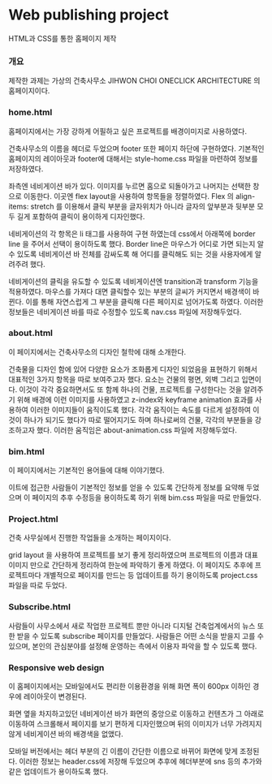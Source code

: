 Web publishing project
======
HTML과 CSS를 통한 홈페이지 제작


### 개요
제작한 과제는 가상의 건축사무소 JIHWON CHOI ONECLICK ARCHITECTURE 의 홈페이지이다.

    
### home.html
홈페이지에서는 가장 강하게 어필하고 싶은 프로젝트를 배경이미지로 사용하였다. 

건축사무소의 이름을 헤더로 두었으며 footer 또한 페이지 하단에 구현하였다. 기본적인 홈페이지의 레이아웃과 footer에 대해서는 style-home.css 파일을 마련하여 정보를 저장하였다. 

좌측엔 네비게이션 바가 있다. 이미지를 누르면 홈으로 되돌아가고 나머지는 선택한 창으로 이동한다. 이곳엔 flex layout을 사용하여 항목들을 정렬하였다. Flex 의 align-items: stretch 를 이용해서 클릭 부분을 글자위치가 아니라 글자의 앞부분과 뒷부분 모두 길게 포함하여 클릭이 용이하게 디자인했다. 

네비게이션의 각 항목은 li 태그를 사용하여 구현 하였는데 css에서 아래쪽에 border line 을 주어서 선택이 용이하도록 했다. Border line은 마우스가 어디로 가면 되는지 알수 있도록 네비게이션 바 전체를 감싸도록 해 어디를 클릭해도 되는 것을 사용자에게 알려주려 했다. 

네비게이션의 클릭을 유도할 수 있도록 네비게이션엔 transition과 transform 기능을 적용하였다. 마우스를 가져다 대면 클릭할수 있는 부분의 글씨가 커지면서 배경색이 바뀐다. 이를 통해 자연스럽게 그 부분을 클릭해 다른 페이지로 넘어가도록 하였다. 이러한 정보들은 네비게이션 바를 따로 수정할수 있도록 nav.css 파일에 저장해두었다.
   
### about.html
이 페이지에서는 건축사무소의 디자인 철학에 대해 소개한다. 

건축물을 디자인 함에 있어 다양한 요소가 조화롭게 디자인 되었음을 표현하기 위해서 대표적인 3가지 항목을 따로 보여주고자 했다. 요소는 건물의 평면, 외벽 그리고 입면이다. 이것이 각각 중요하면서도 또 함께 하나의 건물, 프로젝트를 구성한다는 것을 알려주기 위해 배경에 이런 이미지를 사용하였고 z-index와 keyframe animation 효과를 사용하여 이러한 이미지들이 움직이도록 했다. 각각 움직이는 속도를 다르게 설정하여 이것이 하나가 되기도 했다가 따로 떨어지기도 하며 하나로써의 건물, 각각의 부분들을 강조하고자 했다. 이러한 움직임은 about-animation.css 파일에 저장해두었다.
 
### bim.html
이 페이지에서는 기본적인 용어들에 대해 이야기했다. 

이트에 접근한 사람들이 기본적인 정보를 얻을 수 있도록 간단하게 정보를 요약해 두었으며 이 페이지의 추후 수정등을 용이하도록 하기 위해 bim.css 파일을 따로 만들었다.
  
### Project.html
건축 사무실에서 진행한 작업들을 소개하는 페이지이다.

grid layout 을 사용하여 프로젝트를 보기 좋게 정리하였으며 프로젝트의 이름과 대표이미지 만으로 간단하게 정리하여 한눈에 파악하기 좋게 하였다. 이 페이지도 추후에 프로젝트마다 개별적으로 페이지를 만드는 등 업데이트를 하기 용이하도록 project.css 파일을 따로 두었다.
 
### Subscribe.html
사람들이 사무소에서 새로 작업한 프로젝트 뿐만 아니라 디지털 건축업계에서의 뉴스 또한 받을 수 있도록 subscribe 페이지를 만들었다. 사람들은 어떤 소식을 받을지 고를 수 있으며, 본인의 관심분야를 설정해 운영하는 측에서 이용자 파악을 할 수 있도록 했다.

### Responsive web design
이 홈페이지에서는 모바일에서도 편리한 이용환경을 위해 화면 폭이 600px 이하인 경우에 레이아웃이 변경된다.

화면 옆을 차지하고있던 네비게이션 바가 화면의 중앙으로 이동하고 컨텐츠가 그 아래로 이동하여 스크롤해서 페이지를 보기 편하게 디자인했으며 뒤의 이미지가 너무 가려지지 않게 네비게이션 바의 배경색을 없앴다.

모바일 버전에서는 헤더 부분의 긴 이름이 간단한 이름으로 바뀌어 화면에 맞게 조정된다. 이러한 정보는 header.css에 저장해 두었으며 추후에 헤더부분에 sns 등의 추가와 같은 업데이트가 용이하도록 했다. 

